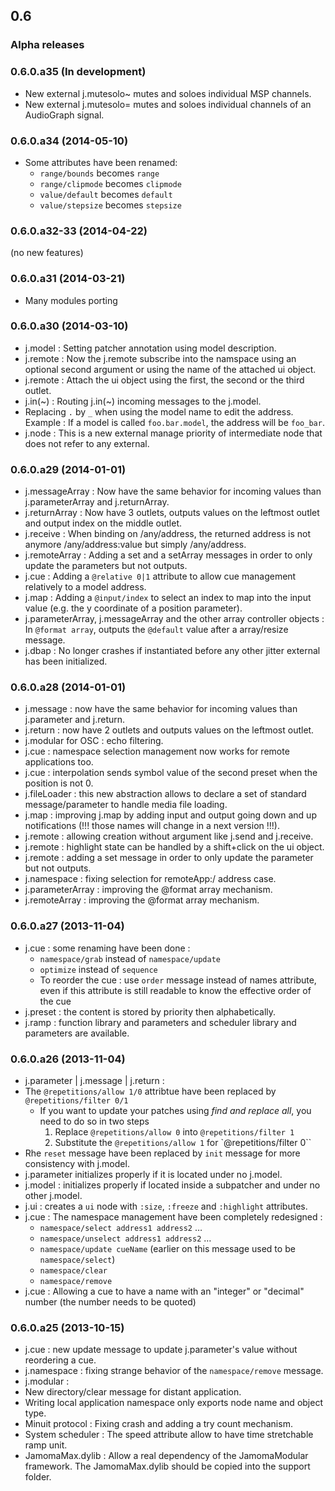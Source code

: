 ## 0.6

### Alpha releases

### 0.6.0.a35 (In development)

- New external j.mutesolo~ mutes and soloes individual MSP channels.
- New external j.mutesolo= mutes and soloes individual channels of an AudioGraph signal.



### 0.6.0.a34 (2014-05-10)

- Some attributes have been renamed:
    - `range/bounds` becomes `range`
    - `range/clipmode` becomes `clipmode`
    - `value/default` becomes `default`
    - `value/stepsize` becomes `stepsize`



### 0.6.0.a32-33 (2014-04-22)

(no new features)



### 0.6.0.a31 (2014-03-21)

- Many modules porting



### 0.6.0.a30 (2014-03-10)

- j.model : Setting patcher annotation using model description.
- j.remote : Now the j.remote subscribe into the namspace using an optional second argument or using the name of the attached ui object.
- j.remote : Attach the ui object using the first, the second or the third outlet.
- j.in(~) : Routing j.in(~) incoming messages to the j.model.
- Replacing `.` by `_` when using the model name to edit the address. Example : If a model is called `foo.bar.model`, the address will be `foo_bar`.
- j.node : This is a new external manage priority of intermediate node that does not refer to any external.



### 0.6.0.a29 (2014-01-01)

- j.messageArray : Now have the same behavior for incoming values than j.parameterArray and j.returnArray.
- j.returnArray : Now have 3 outlets, outputs values on the leftmost outlet and output index on the middle outlet.
- j.receive : When binding on /any/address, the returned address is not anymore /any/address:value but simply /any/address.
- j.remoteArray : Adding a set and a setArray messages in order to only update the parameters but not outputs.
- j.cue : Adding a `@relative 0|1` attribute to allow cue management relatively to a model address.
- j.map : Adding a `@input/index` to select an index to map into the input value (e.g. the y coordinate of a position parameter).
- j.parameterArray, j.messageArray and the other array controller objects : In `@format array`, outputs the `@default` value after a array/resize message.
- j.dbap : No longer crashes if instantiated before any other jitter external has been initialized.



### 0.6.0.a28 (2014-01-01)

- j.message : now have the same behavior for incoming values than j.parameter and j.return.
- j.return : now have 2 outlets and outputs values on the leftmost outlet.
- j.modular for OSC : echo filtering.
- j.cue : namespace selection management now works for remote applications too.
- j.cue : interpolation sends symbol value of the second preset when the position is not 0.
- j.fileLoader : this new abstraction allows to declare a set of standard message/parameter to handle media file loading.
- j.map : improving j.map by adding input and output going down and up notifications (!!! those names will change in a next version !!!).
- j.remote : allowing creation without argument like j.send and j.receive.
- j.remote : highlight state can be handled by a shift+click on the ui object.
- j.remote : adding a set message in order to only update the parameter but not outputs.
- j.namespace : fixing selection for remoteApp:/ address case.
- j.parameterArray : improving the @format array mechanism.
- j.remoteArray : improving the @format array mechanism.



### 0.6.0.a27 (2013-11-04)

- j.cue : some renaming have been done :
    - `namespace/grab` instead of `namespace/update`
    - `optimize` instead of `sequence`
    - To reorder the cue : use `order` message instead of names attribute, even if this attribute is still readable to know the effective order of the cue
- j.preset : the content is stored by priority then alphabetically.
- j.ramp : function library and parameters and scheduler library and parameters are available.



### 0.6.0.a26 (2013-11-04)

- j.parameter | j.message | j.return :
- The `@repetitions/allow 1/0` attribtue have been replaced by `@repetitions/filter 0/1`
    - If you want to update your patches using _find and replace all_, you need to do so in two steps
        1. Replace `@repetitions/allow 0` into ``@repetitions/filter 1``
        2. Substitute the `@repetitions/allow 1` for `@repetitions/filter 0``
- Rhe `reset` message have been replaced by `init` message for more consistency with j.model.
- j.parameter initializes properly if it is located under no j.model.
- j.model : initializes properly if located inside a subpatcher and under no other j.model.
- j.ui : creates a `ui` node with `:size`, `:freeze` and `:highlight` attributes.
- j.cue : The namespace management have been completely redesigned :
    - `namespace/select address1 address2` …
    - `namespace/unselect address1 address2` …
    - `namespace/update cueName` (earlier on this message used to be `namespace/select`)
    - `namespace/clear`
    - `namespace/remove`
- j.cue : Allowing a cue to have a name with an "integer" or "decimal" number (the number needs to be quoted)



### 0.6.0.a25 (2013-10-15)

- j.cue : new update message to update j.parameter's value without reordering a cue.
- j.namespace : fixing strange behavior of the `namespace/remove` message.
- j.modular :
- New directory/clear message for distant application.
- Writing local application namespace only exports node name and object type.
- Minuit protocol : Fixing crash and adding a try count mechanism.
- System scheduler : The speed attribute allow to have time stretchable ramp unit.
- JamomaMax.dylib : Allow a real dependency of the JamomaModular framework. The JamomaMax.dylib should be copied into the support folder.